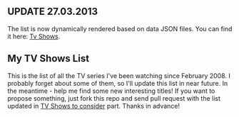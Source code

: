 ## UPDATE 27.03.2013 ##
The list is now dynamically rendered based on data JSON files. You can find it here: [Tv Shows](http://michalbe.github.com/tv-series/).

## My TV Shows List
This is the list of all the TV series I've been watching since February 2008. I probably forget about some of them, so I'll update this list in near future. In the meantime - help me find some new interesting titles! If you want to propose something, just fork this repo and send pull request with the list updated in [TV Shows to consider](https://github.com/michalbe/tv-series/blob/master/data/proposals.js) part. Thanks in advance!
